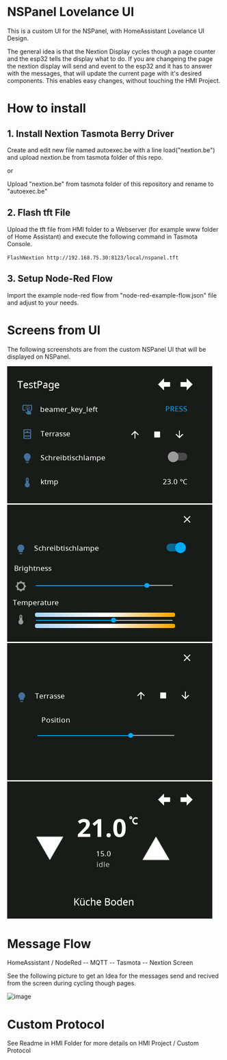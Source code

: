 # NSPanel Lovelance UI
This is a custom UI for the NSPanel, with HomeAssistant Lovelance UI Design.

The general idea is that the Nextion Display cycles though a page counter and the esp32 tells the display what to do.
If you are changeing the page the nextion display will send and event to the esp32 and it has to answer with the messages, that will update the current page with it's desired components. This enables easy changes, without touching the HMI Project.

# How to install

## 1. Install Nextion Tasmota Berry Driver

Create and edit new file named autoexec.be with a line load("nextion.be") and upload nextion.be from tasmota folder of this repo.

or

Upload "nextion.be" from tasmota folder of this repository and rename to "autoexec.be"

## 2. Flash tft File

Upload the tft file from HMI folder to a Webserver (for example www folder of Home Assistant) and execute the following command in Tasmota Console.

`FlashNextion http://192.168.75.30:8123/local/nspanel.tft`

## 3. Setup Node-Red Flow

Import the example node-red flow from "node-red-example-flow.json" file and adjust to your needs.

# Screens from UI

The following screenshots are from the custom NSPanel UI that will be displayed on NSPanel.

![screen_cardEntities](doc-pics/screen_cardEntities.png)
![screen_popupLight](doc-pics/screen_popupLight.png)
![screen_popupShutter](doc-pics/screen_popupShutter.png)
![screen_cardThermo](doc-pics/screen_cardThermo.png)


# Message Flow

HomeAssistant / NodeRed -- MQTT -- Tasmota -- Nextion Screen

See the following picture to get an Idea for the messages send and recived from the screen during cycling though pages.

![image](https://user-images.githubusercontent.com/29555657/153164821-bacc1e3b-9636-4f24-a5e0-bda59635f0bd.png)


# Custom Protocol

See Readme in HMI Folder for more details on HMI Project / Custom Protocol
